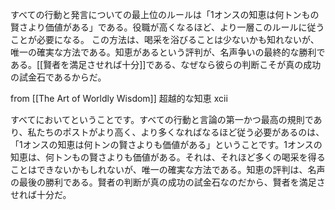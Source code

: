 
すべての行動と発言についての最上位のルールは「1オンスの知恵は何トンもの賢さより価値がある」である。役職が高くなるほど、より一層このルールに従うことが必要になる。
この方法は、喝采を浴びることは少ないかも知れないが、唯一の確実な方法である。知恵があるという評判が、名声争いの最終的な勝利である。[[賢者を満足させれば十分]]である、なぜなら彼らの判断こそが真の成功の試金石であるからだ。

from [[The Art of Worldly Wisdom]]
超越的な知恵
xcii

すべてにおいてということです。すべての行動と言論の第一かつ最高の規則であり、私たちのポストがより高く、より多くなればなるほど従う必要があるのは、「1オンスの知恵は何トンの賢さよりも価値がある」ということです。1オンスの知恵は、何トンもの賢さよりも価値がある。それは、それほど多くの喝采を得ることはできないかもしれないが、唯一の確実な方法である。知恵の評判は、名声の最後の勝利である。賢者の判断が真の成功の試金石なのだから、賢者を満足させれば十分だ。
